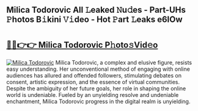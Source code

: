 ## Milica Todorovic All 𝙻eaked 𝙽u𝚍es - Part-UHs 𝙿hotos B𝚒kini 𝚅𝚒deo - Hot 𝙿art 𝙻eaks e6IOw

# <h2><a href="http://ld3z5a.urlbe.top/?page=Milica+Todorovic">🔗🔗👉👉 Milica Todorovic P𝚑oto𝚜Vid𝚎o</a></h2>

[![Milica Todorovic](https://i.imgur.com/eBuTRDB.gif)](http://ld3z5a.urlbe.top/?page=Milica+Todorovic)
Milica Todorovic, a complex and elusive figure, resists easy understanding. Her unconventional method of engaging with online audiences has allured and offended followers, stimulating debates on consent, artistic expression, and the essence of virtual communities. Despite the ambiguity of her future goals, her role in shaping the online world is undeniable. Fueled by an unyielding resolve and undeniable enchantment, Milica Todorovic progress in the digital realm is unyielding.
